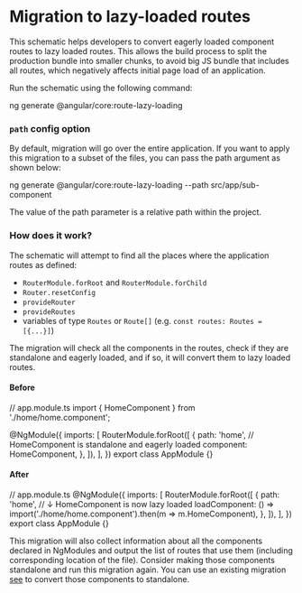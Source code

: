 # Migration to lazy-loaded routes

This schematic helps developers to convert eagerly loaded component routes to lazy loaded routes. This allows the build process to split the production bundle into smaller chunks, to avoid big JS bundle that includes all routes, which negatively affects initial page load of an application.

Run the schematic using the following command:

<docs-code language="shell">

ng generate @angular/core:route-lazy-loading

</docs-code>

### `path` config option

By default, migration will go over the entire application. If you want to apply this migration to a subset of the files, you can pass the path argument as shown below:

<docs-code language="shell">

ng generate @angular/core:route-lazy-loading --path src/app/sub-component

</docs-code>

The value of the path parameter is a relative path within the project.

### How does it work?

The schematic will attempt to find all the places where the application routes as defined:

- `RouterModule.forRoot` and `RouterModule.forChild`
- `Router.resetConfig`
- `provideRouter`
- `provideRoutes`
- variables of type `Routes` or `Route[]` (e.g. `const routes: Routes = [{...}]`)

The migration will check all the components in the routes, check if they are standalone and eagerly loaded, and if so, it will convert them to lazy loaded routes.

#### Before

<docs-code language="typescript">
// app.module.ts
import { HomeComponent } from './home/home.component';

@NgModule({
  imports: [
    RouterModule.forRoot([
      {
        path: 'home',
        // HomeComponent is standalone and eagerly loaded
        component: HomeComponent,
      },
    ]),
  ],
})
export class AppModule {}
</docs-code>

#### After

<docs-code language="typescript">
// app.module.ts
@NgModule({
  imports: [
    RouterModule.forRoot([
      {
        path: 'home',
        // ↓ HomeComponent is now lazy loaded
        loadComponent: () => import('./home/home.component').then(m => m.HomeComponent),
      },
    ]),
  ],
})
export class AppModule {}
</docs-code>

This migration will also collect information about all the components declared in NgModules and output the list of routes that use them (including corresponding location of the file). Consider making those components standalone and run this migration again. You can use an existing migration [see](reference/migrations/standalone) to convert those components to standalone.
